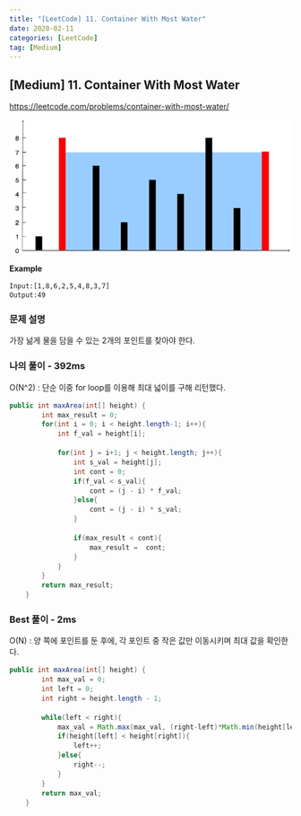 ```yaml
---
title: "[LeetCode] 11. Container With Most Water"
date: 2020-02-11
categories: [LeetCode]
tag: [Medium]
---
```


## [Medium] 11. Container With Most Water
https://leetcode.com/problems/container-with-most-water/

![image](/assets/img/leetcode/11_image.png)

**Example**
```plain
Input:[1,8,6,2,5,4,8,3,7]
Output:49
```

### 문제 설명
가장 넒게 물을 담을 수 있는 2개의 포인트를 찾아야 한다.

### 나의 풀이 - 392ms
O(N^2) : 단순 이중 for loop를 이용해 최대 넓이를 구해 리턴했다.

```java
public int maxArea(int[] height) {
        int max_result = 0;
        for(int i = 0; i < height.length-1; i++){
            int f_val = height[i];
            
            for(int j = i+1; j < height.length; j++){
                int s_val = height[j];
                int cont = 0;
                if(f_val < s_val){
                    cont = (j - i) * f_val;
                }else{
                    cont = (j - i) * s_val;
                }
                
                if(max_result < cont){
                    max_result =  cont;
                }
            }
        }
        return max_result;
    }
```

### Best 풀이 - 2ms
O(N) : 양 쪽에 포인트를 둔 후에, 각 포인트 중 작은 값만 이동시키며 최대 값을 확인한다.

```java
public int maxArea(int[] height) {
        int max_val = 0;
        int left = 0;
        int right = height.length - 1;
        
        while(left < right){
            max_val = Math.max(max_val, (right-left)*Math.min(height[left], height[right]));
            if(height[left] < height[right]){
                left++;
            }else{
                right--;
            }
        }
        return max_val;
    }
```